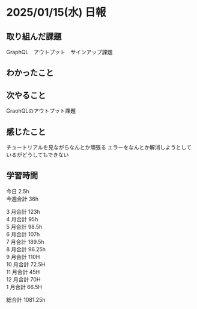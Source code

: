 # 2025/01/15(水) 日報

## 取り組んだ課題
GraphQL　アウトプット　サインアップ課題

## わかったこと


## 次やること
GraohQLのアウトプット課題

## 感じたこと
チュートリアルを見ながらなんとか頑張る
エラーをなんとか解消しようとしているがどうしてもできない

## 学習時間

今日 2.5h
<br />
今週合計 36h
<br />

3 月合計 123h
<br />
4 月合計 95h
<br />
5 月合計 98.5h
<br />
6 月合計 107h
<br />
7 月合計 189.5h
<br />
8 月合計 96.25h
<br />
9 月合計 110H
<br />
10 月合計 72.5H
<br />
11 月合計 45H
<br />
12 月合計 70H
<br />
1 月合計 66.5H

総合計 1081.25h
